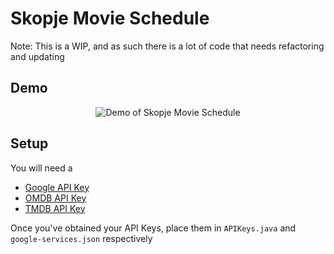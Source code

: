 # Skopje Movie Schedule

Note: This is a WIP, and as such there is a lot of code that needs refactoring and updating

## Demo

<p align="center">
  <img src="https://github.com/stefan-krstikj/skopje-movie-schedule/demo/skopje-movie-schedule.gif" alt="Demo of Skopje Movie Schedule">
</p>

## Setup

You will need a 
* [Google API Key](https://developers.google.com/maps/documentation/javascript/get-api-key)
* [OMDB API Key](http://www.omdbapi.com/)
* [TMDB API Key](https://developers.themoviedb.org/3)

Once you've obtained your API Keys, place them in `APIKeys.java` and `google-services.json` respectively
